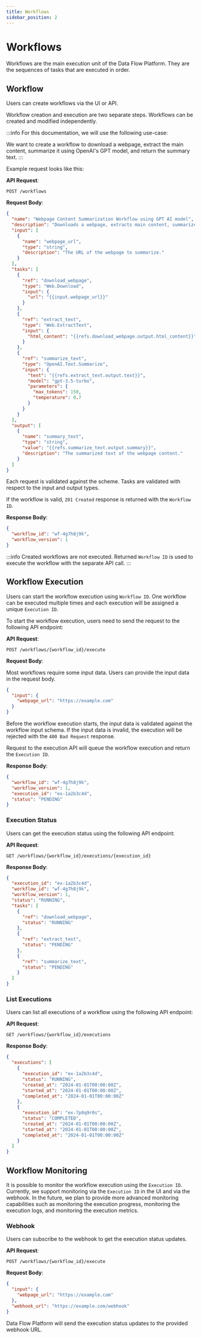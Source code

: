 ```yaml
---
title: Workflows
sidebar_position: 2
---
```


# Workflows

Workflows are the main execution unit of the Data Flow Platform. They are the sequences of tasks that are executed in order.

## Workflow

Users can create workflows via the UI or API.

Workflow creation and execution are two separate steps. Workflows can be created and modified independently.

:::info
For this documentation, we will use the following use-case:

We want to create a workflow to download a webpage, extract the main content, summarize it using OpenAI's GPT model, and return the summary text.
:::

Example request looks like this:

**API Request**:

```
POST /workflows
```

**Request Body**:

```json
{
  "name": "Webpage Content Summarization Workflow using GPT AI model",
  "description": "Downloads a webpage, extracts main content, summarizes it using OpenAI's GPT model, and returns the summary text.",
  "input": [
    {
      "name": "webpage_url",
      "type": "string",
      "description": "The URL of the webpage to summarize."
    }
  ],
  "tasks": [
    {
      "ref": "download_webpage",
      "type": "Web.Download",
      "input": {
        "url": "{{input.webpage_url}}"
      }
    },
    {
      "ref": "extract_text",
      "type": "Web.ExtractText",
      "input": {
        "html_content": "{{refs.download_webpage.output.html_content}}"
      }
    },
    {
      "ref": "summarize_text",
      "type": "OpenAI.Text.Summarize",
      "input": {
        "text": "{{refs.extract_text.output.text}}",
        "model": "gpt-3.5-turbo",
        "parameters": {
          "max_tokens": 150,
          "temperature": 0.7
        }
      }
    }
  ],
  "output": [
    {
      "name": "summary_text",
      "type": "string",
      "value": "{{refs.summarize_text.output.summary}}",
      "description": "The summarized text of the webpage content."
    }
  ]
}
```

Each request is validated against the scheme. Tasks are validated with respect to the input and output types.

If the workflow is valid, `201 Created` response is returned with the `Workflow ID`.

**Response Body**:

```json
{
  "workflow_id": "wf-4g7h8j9k",
  "workflow_version": 1
}
```

:::info
Created workflows are not executed. Returned `Workflow ID` is used to execute the workflow with the separate API call.
:::

## Workflow Execution

Users can start the workflow execution using `Workflow ID`. One workflow can be executed multiple times and each execution will be assigned a unique `Execution ID`.

To start the workflow execution, users need to send the request to the following API endpoint:

**API Request**:

```
POST /workflows/{workflow_id}/execute
```

**Request Body**:

Most workflows require some input data. Users can provide the input data in the request body.

```json
{
  "input": {
    "webpage_url": "https://example.com"
  }
}
```

Before the workflow execution starts, the input data is validated against the workflow input schema. If the input data is invalid, the execution will be rejected with the `400 Bad Request` response.

Request to the execution API will queue the workflow execution and return the `Execution ID`.

**Response Body**:

```json
{
  "workflow_id": "wf-4g7h8j9k",
  "workflow_version": 1,
  "execution_id": "ex-1a2b3c4d",
  "status": "PENDING"
}
```

### Execution Status

Users can get the execution status using the following API endpoint:

**API Request**:

```
GET /workflows/{workflow_id}/executions/{execution_id}
```

**Response Body**:

```json
{
  "execution_id": "ex-1a2b3c4d",
  "workflow_id": "wf-4g7h8j9k",
  "workflow_version": 1,
  "status": "RUNNING",
  "tasks": [
    {
      "ref": "download_webpage",
      "status": "RUNNING"
    },
    {
      "ref": "extract_text",
      "status": "PENDING"
    },
    {
      "ref": "summarize_text",
      "status": "PENDING"
    }
  ]
}
```

### List Executions

Users can list all executions of a workflow using the following API endpoint:

**API Request**:

```
GET /workflows/{workflow_id}/executions
```

**Response Body**:

```json
{
  "executions": [
    {
      "execution_id": "ex-1a2b3c4d",
      "status": "RUNNING",
      "created_at": "2024-01-01T00:00:00Z",
      "started_at": "2024-01-01T00:00:00Z",
      "completed_at": "2024-01-01T00:00:00Z"
    },
    {
      "execution_id": "ex-7p8q9r0s",
      "status": "COMPLETED",
      "created_at": "2024-01-01T00:00:00Z",
      "started_at": "2024-01-01T00:00:00Z",
      "completed_at": "2024-01-01T00:00:00Z"
    }
  ]
}
```

## Workflow Monitoring

It is possible to monitor the workflow execution using the `Execution ID`. Currently, we support monitoring via the `Execution ID` in the UI and via the webhook. In the future, we plan to provide more advanced monitoring capabilities such as monitoring the execution progress, monitoring the execution logs, and monitoring the execution metrics.

### Webhook

Users can subscribe to the webhook to get the execution status updates.

**API Request**:

```
POST /workflows/{workflow_id}/execute
```

**Request Body**:

```json
{
  "input": {
    "webpage_url": "https://example.com"
  },
  "webhook_url": "https://example.com/webhook"
}
```

Data Flow Platform will send the execution status updates to the provided webhook URL.
